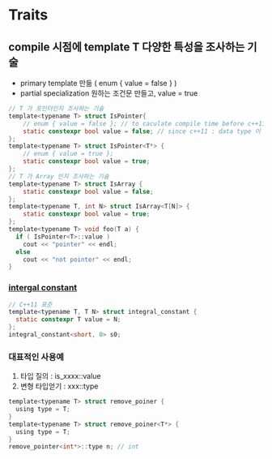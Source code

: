 # Traits
## compile 시점에 template T 다양한 특성을 조사하는 기술
- primary template 만듦 ( enum { value = false } )
- partial specialization 원하는 조건문 만들고, value = true
```c
// T 가 포인터인지 조사하는 기술
template<typename T> struct IsPointer{
    // enum { value = false }; // to caculate compile time before c++11 : data type 이 int
    static constexpr bool value = false; // since c++11 : data type 이 bool
};
template<typename T> struct IsPointer<T*> {
    // enum { value = true };
    static constexpr bool value = true;
};
// T 가 Array 인지 조사하는 기술
template<typename T> struct IsArray {
    static constexpr bool value = false;
};
template<typename T, int N> struct IsArray<T[N]> {
    static constexpr bool value = true;
};
template<typename T> void foo(T a) {
  if ( IsPointer<T>::value )
    cout << "pointer" << endl;
  else
    cout << "not pointer" << endl;
}
```
### [intergal constant](https://en.cppreference.com/w/cpp/types/integral_constant)
```c
// C++11 표준
template<typename T, T N> struct integral_constant {
  static constexpr T value = N;
};
integral_constant<short, 0> s0;
```
### 대표적인 사용예
1. 타입 질의 : is_xxxx<T>::value
2. 변형 타입얻기 : xxx<T>::type
```c
template<typename T> struct remove_poiner {
  using type = T;
}
template<typename T> struct remove_poiner<T*> {
  using type = T;
}
remove_pointer<int*>::type n; // int
```
